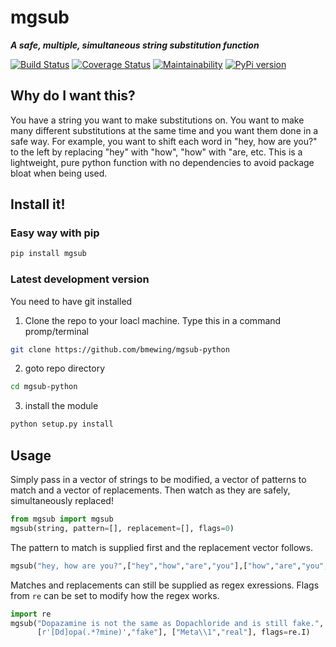 # mgsub 

***A safe, multiple, simultaneous string substitution function***

[![Build Status](https://travis-ci.org/bmewing/mgsub-python.svg?branch=master)](https://travis-ci.org/bmewing/mgsub-python)
[![Coverage Status](https://img.shields.io/codecov/c/github/bmewing/mgsub-python/master.svg)](https://codecov.io/github/bmewing/mgsub-python?branch=master)
[![Maintainability](https://api.codeclimate.com/v1/badges/afc306e0dc80f77b6653/maintainability)](https://codeclimate.com/github/bmewing/mgsub-python/maintainability)
[![PyPi version](https://pypip.in/v/mgsub/badge.png)](https://crate.io/packages/mgsub/)

## Why do I want this?
You have a string you want to make substitutions on. You want to make many different substitutions at the same time 
and you want them done in a safe way. For example, you want to shift each word in "hey, how are you?" to the left 
by replacing "hey" with "how", "how" with "are, etc.  This is a lightweight, pure python function with no 
dependencies to avoid package bloat when being used.

## Install it!

### Easy way with pip

```sh
pip install mgsub
```

### Latest development version

You need to have git installed

1. Clone the repo to your loacl machine. Type this in a command promp/terminal

```sh
git clone https://github.com/bmewing/mgsub-python
```

2. goto repo directory

```sh
cd mgsub-python
```

3. install the module

```sh
python setup.py install
```

## Usage

Simply pass in a vector of strings to be modified, a vector of patterns to match and a vector of replacements. Then watch as they are safely, simultaneously replaced!

```python
from mgsub import mgsub
mgsub(string, pattern=[], replacement=[], flags=0)
```

The pattern to match is supplied first and the replacement vector follows.

```python
mgsub("hey, how are you?",["hey","how","are","you"],["how","are","you","hey"])
```

Matches and replacements can still be supplied as regex exressions. Flags from `re` can be set to modify how the regex works.

```python
import re
mgsub("Dopazamine is not the same as Dopachloride and is still fake.", 
      [r'[Dd]opa(.*?mine)',"fake"], ["Meta\\1","real"], flags=re.I)
```